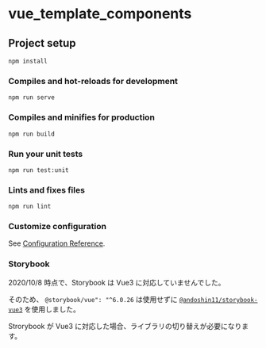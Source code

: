 # vue_template_components

## Project setup

```
npm install
```

### Compiles and hot-reloads for development

```
npm run serve
```

### Compiles and minifies for production

```
npm run build
```

### Run your unit tests

```
npm run test:unit
```

### Lints and fixes files

```
npm run lint
```

### Customize configuration

See [Configuration Reference](https://cli.vuejs.org/config/).

### Storybook

2020/10/8 時点で、Storybook は Vue3 に対応していませんでした。

そのため、 `@storybook/vue": "^6.0.26` は使用せずに [`@andoshin11/storybook-vue3`](https://www.npmjs.com/package/@andoshin11/storybook-vue3) を使用しました。

Strorybook が Vue3 に対応した場合、ライブラリの切り替えが必要になります。
